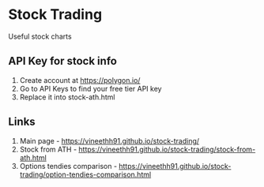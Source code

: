 # Stock Trading
Useful stock charts

## API Key for stock info
1. Create account at https://polygon.io/
2. Go to API Keys to find your free tier API key
3. Replace it into stock-ath.html 

## Links
1. Main page - https://vineethh91.github.io/stock-trading/
2. Stock from ATH - https://vineethh91.github.io/stock-trading/stock-from-ath.html
3. Options tendies comparison - https://vineethh91.github.io/stock-trading/option-tendies-comparison.html
